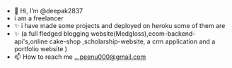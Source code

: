 - 👋 Hi, I’m @deepak2837
-  i am a freelancer
- ✨ i have made some projects and deployed on heroku some of them are
- ✨ (a full fledged blogging website(Medgloss),ecom-backend-api's,online cake-shop ,scholarship-website, a crm application and a portfolio website  )
- 📫 How to reach me ...peenu000@gmail.com

<!---
deepak2837/deepak2837 is a ✨ special ✨ repository because its `README.md` (this file) appears on your GitHub profile.
You can click the Preview link to take a look at your changes.
--->
